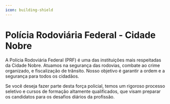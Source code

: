 ```yaml
---
icon: building-shield
---
```


# Polícia Rodoviária Federal - Cidade Nobre

A Polícia Rodoviária Federal (PRF) é uma das instituições mais respeitadas da Cidade Nobre. Atuamos na segurança das rodovias, combate ao crime organizado, e fiscalização de trânsito. Nosso objetivo é garantir a ordem e a segurança para todos os cidadãos.

Se você deseja fazer parte desta força policial, temos um rigoroso processo seletivo e cursos de formação altamente qualificados, que visam preparar os candidatos para os desafios diários da profissão.
